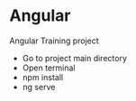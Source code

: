 # Angular
Angular Training project

- Go to project main directory
- Open terminal
- npm install
- ng serve